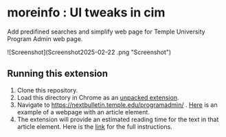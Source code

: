 # moreinfo : UI tweaks in cim

Add predifined searches and simplify web page for Temple University Program Admin web page.

![Screenshot](Screenshot2025-02-22 .png "Screenshot")

## Running this extension

1. Clone this repository.
2. Load this directory in Chrome as an [unpacked extension](https://developer.chrome.com/docs/extensions/mv3/getstarted/development-basics/#load-unpacked).
3. Navigate to https://nextbulletin.temple.edu/programadmin/ . [Here](https://nextbulletin.temple.edu/programadmin/) is an example of a webpage with an article element.
4. The extension will provide an estimated reading time for the text in that article element. Here is the [link](https://developer.chrome.com/docs/extensions/get-started/tutorial/scripts-on-every-tab) for the full instructions.
